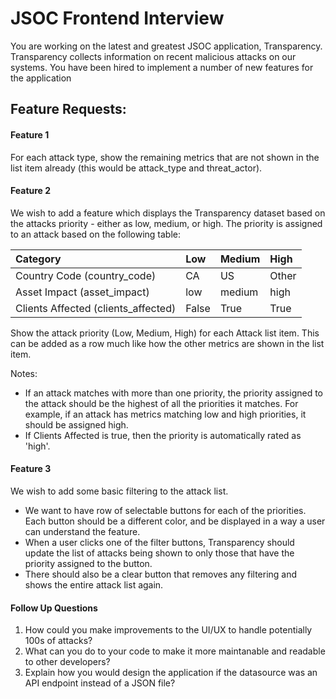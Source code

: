 # JSOC Frontend Interview

You are working on the latest and greatest JSOC application, Transparency. Transparency collects information on recent malicious attacks on our systems. You have been hired to implement a number of new features for the application

## Feature Requests:

#### Feature 1

For each attack type, show the remaining metrics that are not shown in the list item already (this would be attack_type and threat_actor).

#### Feature 2

We wish to add a feature which displays the Transparency dataset based on the attacks priority - either as low, medium, or high. The priority is assigned to an attack based on the following table:

| Category                            | Low   | Medium | High  |
| :---------------------------------- | :---- | :----- | :---- |
| Country Code (country_code)         | CA    | US     | Other |
| Asset Impact (asset_impact)         | low   | medium | high  |
| Clients Affected (clients_affected) | False | True   | True  |

Show the attack priority (Low, Medium, High) for each Attack list item. This can be added as a row much like how the other metrics are shown in the list item.

Notes:

- If an attack matches with more than one priority, the priority assigned to the attack should be the highest of all the priorities it matches. For example, if an attack has metrics matching low and high priorities, it should be assigned high.
- If Clients Affected is true, then the priority is automatically rated as 'high'.

#### Feature 3

We wish to add some basic filtering to the attack list.

- We want to have row of selectable buttons for each of the priorities. Each button should be a different color, and be displayed in a way a user can understand the feature.
- When a user clicks one of the filter buttons, Transparency should update the list of attacks being shown to only those that have the priority assigned to the button.
- There should also be a clear button that removes any filtering and shows the entire attack list again.

#### Follow Up Questions

1. How could you make improvements to the UI/UX to handle potentially 100s of attacks?
2. What can you do to your code to make it more maintanable and readable to other developers?
3. Explain how you would design the application if the datasource was an API endpoint instead of a JSON file?
